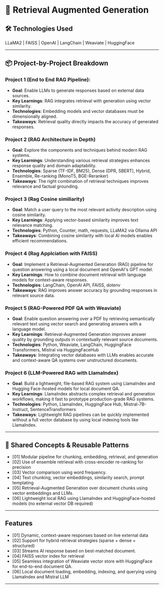# 🚀 Retrieval Augmented Generation

## 🛠️ Technologies Used

LLaMA2 | FAISS | OpenAI | LangChain | Weaviate | HuggingFace

---

## 📦 Project-by-Project Breakdown

### Project 1 (End to End RAG Pipeline): 
- **Goal**: Enable LLMs to generate responses based on external data sources.
- **Key Learnings**: RAG integrates retrieval with generation using vector similarity.
- **Technologies**: Embedding models and vector databases must be dimensionally aligned.
- **Takeaways**: Retrieval quality directly impacts the accuracy of generated responses.

### Project 2 (RAG Architecture in Depth)
- **Goal**: Explore the components and techniques behind modern RAG systems.
- **Key Learnings**: Understanding various retrieval strategies enhances response quality and domain adaptability.
- **Technologies**: Sparse (TF-IDF, BM25), Dense (DPR, SBERT), Hybrid, Ensemble, Re-ranking (MonoT5, BGE-Reranker)
- **Takeaways**: The right combination of retrieval techniques improves relevance and factual grounding.

### Project 3 (Rag Cosine similiarity)

- **Goal**: Match a user query to the most relevant activity description using cosine similarity.
- **Key Learnings**: Applying vector-based similarity improves text relevance matching.
- **Technologies**: Python, Counter, math, requests, LLaMA2 via Ollama API
- **Takeaways**: Combining cosine similarity with local AI models enables efficient recommendations.

### Project 4 (Rag Applciation with FAISS)

- **Goal**: Implement a Retrieval-Augmented Generation (RAG) pipeline for question answering using a local document and OpenAI's GPT model.
- **Key Learnings**: How to combine document retrieval with language models for context-aware responses.
- **Technologies**: LangChain, OpenAI API, FAISS, dotenv
- **Takeaways**: RAG improves answer accuracy by grounding responses in relevant source data.

### Project 5 (RAG-Powered PDF QA with Weaviate)

- **Goal**: Enable question answering over a PDF by retrieving semantically relevant text using vector search and generating answers with a language model.
- **Key Learnings**: Retrieval-Augmented Generation improves answer quality by grounding outputs in contextually relevant source documents.
- **Technologies**: Python, Weaviate, LangChain, HuggingFace Transformers, Mistral via HuggingFaceHub
- **Takeaways**: Integrating vector databases with LLMs enables accurate and context-aware QA systems over unstructured documents.

### Project 6 (LLM-Powered RAG with LlamaIndex)

- **Goal**: Build a lightweight, file-based RAG system using LlamaIndex and Hugging Face-hosted models for local document QA.
- **Key Learnings**: LlamaIndex abstracts complex retrieval and generation workflows, making it fast to prototype production-grade RAG systems.
- **Technologies**: Python, LlamaIndex, HuggingFace Hub, Mistral-7B-Instruct, SentenceTransformers
- **Takeaways**: Lightweight RAG pipelines can be quickly implemented without a full vector database by using local indexing tools like LlamaIndex.

---

## 🔄 Shared Concepts & Reusable Patterns

- [01] Modular pipeline for chunking, embedding, retrieval, and generation
- [02] Use of ensemble retrieval with cross-encoder re-ranking for precision
- [03] Vector comparison using word frequency.
- [04] Text chunking, vector embeddings, similarity search, prompt templating
- [05] Retrieval-Augmented Generation over document chunks using vector embeddings and LLMs.
- [06] Lightweight local RAG using LlamaIndex and HuggingFace-hosted models (no external vector DB required)  

---

## Features

- [01] Dynamic, context-aware responses based on live external data
- [02] Support for hybrid retrieval strategies (sparse + dense + structured)
- [03] Streams AI response based on best-matched document.
- [04] FAISS vector index for retrieval
- [05] Seamless integration of Weaviate vector store with HuggingFace for end-to-end document QA.
- [06] Local document loading, embedding, indexing, and querying using LlamaIndex and Mistral LLM  

---